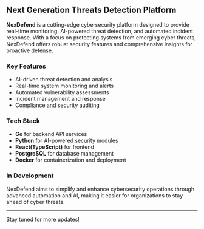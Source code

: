 ## Next Generation Threats Detection Platform

**NexDefend** is a cutting-edge cybersecurity platform designed to provide real-time monitoring, AI-powered threat detection, and automated incident response. With a focus on protecting systems from emerging cyber threats, NexDefend offers robust security features and comprehensive insights for proactive defense.

### Key Features
- AI-driven threat detection and analysis
- Real-time system monitoring and alerts
- Automated vulnerability assessments
- Incident management and response
- Compliance and security auditing

### Tech Stack
- **Go** for backend API services
- **Python** for AI-powered security modules
- **React(TypeScript)** for frontend
- **PostgreSQL** for database management
- **Docker** for containerization and deployment

### In Development
NexDefend aims to simplify and enhance cybersecurity operations through advanced automation and AI, making it easier for organizations to stay ahead of cyber threats.

---
Stay tuned for more updates!
